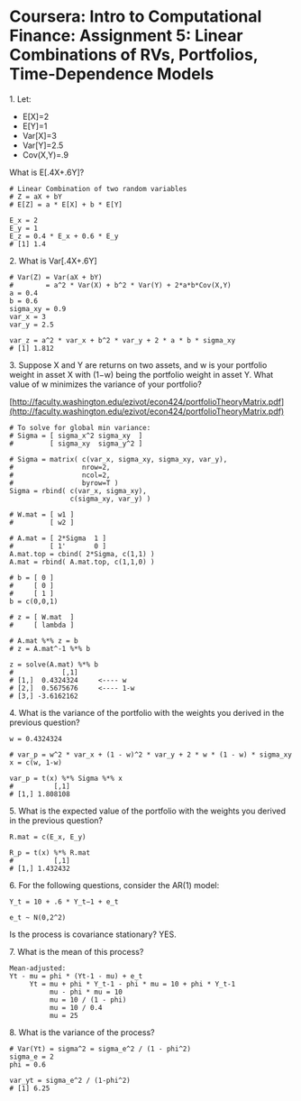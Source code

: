 
# Coursera: Intro to Computational Finance: Assignment 5: Linear Combinations of RVs, Portfolios, Time-Dependence Models 


1\. Let: 

* E[X]=2
* E[Y]=1
* Var[X]=3
* Var[Y]=2.5
* Cov(X,Y)=.9

What is E[.4X+.6Y]?

    # Linear Combination of two random variables
    # Z = aX + bY
    # E[Z] = a * E[X] + b * E[Y]

    E_x = 2
    E_y = 1
    E_z = 0.4 * E_x + 0.6 * E_y
    # [1] 1.4


2\. What is Var[.4X+.6Y]

    # Var(Z) = Var(aX + bY)
    #        = a^2 * Var(X) + b^2 * Var(Y) + 2*a*b*Cov(X,Y)
    a = 0.4
    b = 0.6
    sigma_xy = 0.9
    var_x = 3
    var_y = 2.5

    var_z = a^2 * var_x + b^2 * var_y + 2 * a * b * sigma_xy
    # [1] 1.812

3\. Suppose X and Y are returns on two assets, and w is your portfolio weight
in asset X with (1−w) being the portfolio weight in asset Y. What value of w
minimizes the variance of your portfolio?

[http://faculty.washington.edu/ezivot/econ424/portfolioTheoryMatrix.pdf](http://faculty.washington.edu/ezivot/econ424/portfolioTheoryMatrix.pdf)

    # To solve for global min variance:
    # Sigma = [ sigma_x^2 sigma_xy  ]
    #         [ sigma_xy  sigma_y^2 ]

    # Sigma = matrix( c(var_x, sigma_xy, sigma_xy, var_y), 
    #                 nrow=2,
    #                 ncol=2,
    #                 byrow=T )
    Sigma = rbind( c(var_x, sigma_xy),
                   c(sigma_xy, var_y) )

    # W.mat = [ w1 ]
    #         [ w2 ]

    # A.mat = [ 2*Sigma  1 ]
    #         [ 1'       0 ]
    A.mat.top = cbind( 2*Sigma, c(1,1) )
    A.mat = rbind( A.mat.top, c(1,1,0) )

    # b = [ 0 ]
    #     [ 0 ]
    #     [ 1 ]
    b = c(0,0,1)

    # z = [ W.mat  ]
    #     [ lambda ]

    # A.mat %*% z = b
    # z = A.mat^-1 %*% b

    z = solve(A.mat) %*% b
    #            [,1]
    # [1,]  0.4324324     <---- w
    # [2,]  0.5675676     <---- 1-w
    # [3,] -3.6162162
    

4\. What is the variance of the portfolio with the weights you derived in the
previous question?
    
    w = 0.4324324
    
    # var_p = w^2 * var_x + (1 - w)^2 * var_y + 2 * w * (1 - w) * sigma_xy
    x = c(w, 1-w)

    var_p = t(x) %*% Sigma %*% x
    #          [,1]
    # [1,] 1.808108


5\. What is the expected value of the portfolio with the weights you derived in
the previous question?

    R.mat = c(E_x, E_y) 

    R_p = t(x) %*% R.mat
    #          [,1]
    # [1,] 1.432432


6\. For the following questions, consider the AR(1) model:

    Y_t = 10 + .6 * Y_t−1 + e_t 

    e_t ~ N(0,2^2)

Is the process is covariance stationary? YES.

7\. What is the mean of this process? 

    Mean-adjusted:
    Yt - mu = phi * (Yt-1 - mu) + e_t
         Yt = mu + phi * Y_t-1 - phi * mu = 10 + phi * Y_t-1
              mu - phi * mu = 10
              mu = 10 / (1 - phi)
              mu = 10 / 0.4
              mu = 25 

8\. What is the variance of the process?

    # Var(Yt) = sigma^2 = sigma_e^2 / (1 - phi^2)
    sigma_e = 2
    phi = 0.6

    var_yt = sigma_e^2 / (1-phi^2)
    # [1] 6.25


